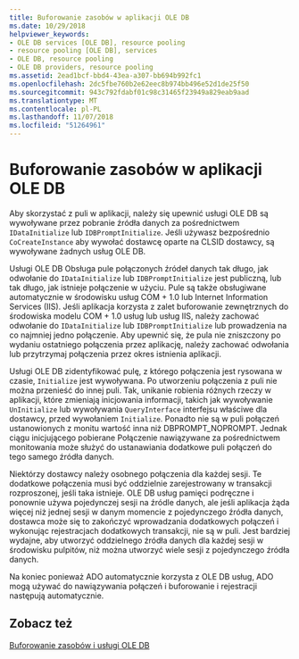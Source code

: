 ```yaml
---
title: Buforowanie zasobów w aplikacji OLE DB
ms.date: 10/29/2018
helpviewer_keywords:
- OLE DB services [OLE DB], resource pooling
- resource pooling [OLE DB], services
- OLE DB, resource pooling
- OLE DB providers, resource pooling
ms.assetid: 2ead1bcf-bbd4-43ea-a307-bb694b992fc1
ms.openlocfilehash: 2dc5fbe760b2e62eec8b974bb496e52d1de25f50
ms.sourcegitcommit: 943c792fdabf01c98c31465f23949a829eab9aad
ms.translationtype: MT
ms.contentlocale: pl-PL
ms.lasthandoff: 11/07/2018
ms.locfileid: "51264961"
---
```

# <a name="resource-pooling-in-your-ole-db-application"></a>Buforowanie zasobów w aplikacji OLE DB

Aby skorzystać z puli w aplikacji, należy się upewnić usługi OLE DB są wywoływane przez pobranie źródła danych za pośrednictwem `IDataInitialize` lub `IDBPromptInitialize`. Jeśli używasz bezpośrednio `CoCreateInstance` aby wywołać dostawcę oparte na CLSID dostawcy, są wywoływane żadnych usług OLE DB.

Usługi OLE DB Obsługa pule połączonych źródeł danych tak długo, jak odwołanie do `IDataInitialize` lub `IDBPromptInitialize` jest publiczną, lub tak długo, jak istnieje połączenie w użyciu. Pule są także obsługiwane automatycznie w środowisku usług COM + 1.0 lub Internet Information Services (IIS). Jeśli aplikacja korzysta z zalet buforowanie zewnętrznych do środowiska modelu COM + 1.0 usług lub usług IIS, należy zachować odwołanie do `IDataInitialize` lub `IDBPromptInitialize` lub prowadzenia na co najmniej jedno połączenie. Aby upewnić się, że pula nie zniszczony po wydaniu ostatniego połączenia przez aplikację, należy zachować odwołania lub przytrzymaj połączenia przez okres istnienia aplikacji.

Usługi OLE DB zidentyfikować pulę, z którego połączenia jest rysowana w czasie, `Initialize` jest wywoływana. Po utworzeniu połączenia z puli nie można przenieść do innej puli. Tak, unikanie robienia różnych rzeczy w aplikacji, które zmieniają inicjowania informacji, takich jak wywoływanie `UnInitialize` lub wywoływania `QueryInterface` interfejsu właściwe dla dostawcy, przed wywołaniem `Initialize`. Ponadto nie są w puli połączeń ustanowionych z monitu wartość inna niż DBPROMPT_NOPROMPT. Jednak ciągu inicjującego pobierane Połączenie nawiązywane za pośrednictwem monitowania może służyć do ustanawiania dodatkowe puli połączeń do tego samego źródła danych.

Niektórzy dostawcy należy osobnego połączenia dla każdej sesji. Te dodatkowe połączenia musi być oddzielnie zarejestrowany w transakcji rozproszonej, jeśli taka istnieje. OLE DB usług pamięci podręczne i ponownie używa pojedynczej sesji na źródle danych, ale jeśli aplikacja żąda więcej niż jednej sesji w danym momencie z pojedynczego źródła danych, dostawca może się to zakończyć wprowadzania dodatkowych połączeń i wykonując rejestracjach dodatkowych transakcji, nie są w puli. Jest bardziej wydajne, aby utworzyć oddzielnego źródła danych dla każdej sesji w środowisku pulpitów, niż można utworzyć wiele sesji z pojedynczego źródła danych.

Na koniec ponieważ ADO automatycznie korzysta z OLE DB usług, ADO mogą używać do nawiązywania połączeń i buforowanie i rejestracji następują automatycznie.

## <a name="see-also"></a>Zobacz też

[Buforowanie zasobów i usługi OLE DB](../../data/oledb/ole-db-resource-pooling-and-services.md)